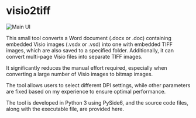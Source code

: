 # visio2tiff
![Main UI](https://img.picgo.net/2024/11/15/Quicker_20241115_1731183769c77fbbfc4a81.png)

This small tool converts a Word document (.docx or .doc) containing embedded Visio images (.vsdx or .vsd) into one with embedded TIFF images, which are also saved to a specified folder. Additionally, it can convert multi-page Visio files into separate TIFF images.

It significantly reduces the manual effort required, especially when converting a large number of Visio images to bitmap images.

The tool allows users to select different DPI settings, while other parameters are fixed based on my experience to ensure optimal performance.

The tool is developed in Python 3 using PySide6, and the source code files, along with the executable file, are provided here.
